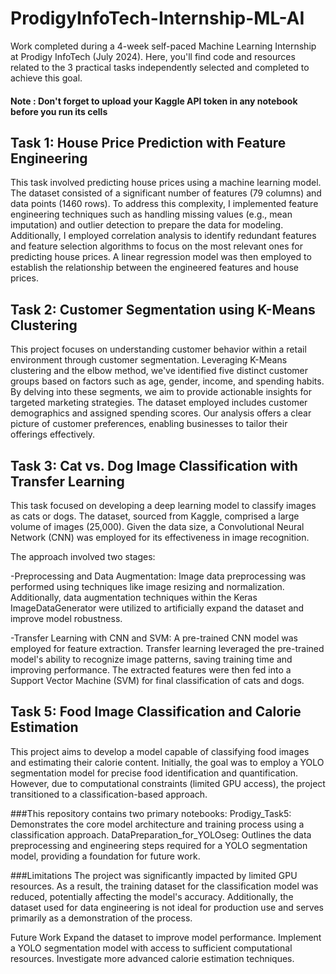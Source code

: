 # ProdigyInfoTech-Internship-ML-AI
Work completed during a 4-week self-paced Machine Learning Internship at Prodigy InfoTech (July 2024).  Here, you'll find code and resources related to the 3 practical tasks independently selected and completed to achieve this goal.
#### Note : Don't forget to upload your Kaggle API token in any notebook before you run its cells


## Task 1: House Price Prediction with Feature Engineering
This task involved predicting house prices using a machine learning model. The dataset consisted of a significant number of features (79 columns) and data points (1460 rows). To address this complexity, I implemented feature engineering techniques such as handling missing values (e.g., mean imputation) and outlier detection to prepare the data for modeling. Additionally, I employed correlation analysis to identify redundant features and feature selection algorithms to focus on the most relevant ones for predicting house prices. A linear regression model was then employed to establish the relationship between the engineered features and house prices.




## Task 2: Customer Segmentation using K-Means Clustering
This project focuses on understanding customer behavior within a retail environment through customer segmentation. Leveraging K-Means clustering and the elbow method, we've identified five distinct customer groups based on factors such as age, gender, income, and spending habits. By delving into these segments, we aim to provide actionable insights for targeted marketing strategies. The dataset employed includes customer demographics and assigned spending scores. Our analysis offers a clear picture of customer preferences, enabling businesses to tailor their offerings effectively.




## Task 3: Cat vs. Dog Image Classification with Transfer Learning
This task focused on developing a deep learning model to classify images as cats or dogs. The dataset, sourced from Kaggle, comprised a large volume of images (25,000). Given the data size, a Convolutional Neural Network (CNN) was employed for its effectiveness in image recognition.

The approach involved two stages:

-Preprocessing and Data Augmentation: Image data preprocessing was performed using techniques like image resizing and normalization. Additionally, data augmentation techniques within the Keras ImageDataGenerator were utilized to artificially expand the dataset and improve model robustness.

-Transfer Learning with CNN and SVM: A pre-trained CNN model was employed for feature extraction. Transfer learning leveraged the pre-trained model's ability to recognize image patterns, saving training time and improving performance. The extracted features were then fed into a Support Vector Machine (SVM) for final classification of cats and dogs.




## Task 5: Food Image Classification and Calorie Estimation
This project aims to develop a model capable of classifying food images and estimating their calorie content. Initially, the goal was to employ a YOLO segmentation model for precise food identification and quantification. However, due to computational constraints (limited GPU access), the project transitioned to a classification-based approach.

###This repository contains two primary notebooks:
Prodigy_Task5: Demonstrates the core model architecture and training process using a classification approach.
DataPreparation_for_YOLOseg: Outlines the data preprocessing and engineering steps required for a YOLO segmentation model, providing a foundation for future work.

###Limitations
The project was significantly impacted by limited GPU resources. As a result, the training dataset for the classification model was reduced, potentially affecting the model's accuracy. Additionally, the dataset used for data engineering is not ideal for production use and serves primarily as a demonstration of the process.

Future Work
Expand the dataset to improve model performance.
Implement a YOLO segmentation model with access to sufficient computational resources.
Investigate more advanced calorie estimation techniques.
